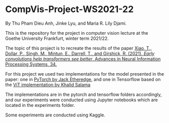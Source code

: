 # CompVis-Project-WS2021-22

By Thu Pham Dieu Anh, Jinke Lyu, and Maria R. Lily Djami.

This is the repository for the project in computer vision lecture at the Goethe University Frankfurt, winter term 2021/22.

The topic of this project is to recreate the results of the paper 
[Xiao, T., Dollar, P., Singh, M., Mintun, E., Darrell, T., and Girshick, R. (2021). *Early convolutions help transformers see better*. Advances in Neural Information Processing Systems, 34.](https://arxiv.org/abs/2106.14881)

For this project we used two implementations for the model presented in the paper: one in [PyTorch by Jack Etheredge](https://github.com/Jack-Etheredge/early_convolutions_vit_pytorch), and one in Tensorflow based on the [ViT implementation by Khalid Salama](https://keras.io/examples/vision/image_classification_with_vision_transformer/)

The implementations are in the pytorch and tensorflow folders accordingly, and our experiments were conducted using Jupyter notebooks which are located in the experiments folder.

Some experiments are conducted using Kaggle. 
